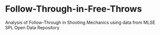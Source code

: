 # Follow-Through-in-Free-Throws
Analysis of Follow-Through in Shooting Mechanics using data from MLSE SPL Open Data Repository
